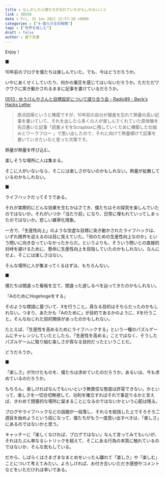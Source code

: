 ```yaml
---
title : もしかしたら僕たちが忘れていたかもしれないこと
link : 30556
date : Fri, 15 Jan 2021 12:57:28 +0000
categories : ["4-僕らの生存戦略"]
tags : ["世界を愉しむ"]
draft : false
author : 倉下忠憲
---
```


Enjoy！

■

10年前のブログを僕たちは楽しんでいた。でも、今はどうだろうか。

いやにあくせくしていたり、何かの重圧を感じてはいないだろうか。ただただワクワクに突き動かされるままに記事を書けているだろうか。

<a href="https://beck1240.substack.com/p/0013-radio89">0013 : ゆうびんやさんと目標設定について語り合う会 - Radio89 - Beck‘s Hacks Letter</a>

<blockquote>
原点回帰というと陳腐ですが、10年前の自分が寝食を忘れて熱量の高い記事を書いていて、それを出したら多くの人が楽しんでくれていた原体験を先日書いた記事「読書メモをScrapboxに残していくために構築した仕組みとワークフロー 」で思い出したので、それに向けて熱量傾けて記事を書いていきたいなと思った次第です。
</blockquote>

熱量が熱量を呼び込む。

楽しそうな場所に人は集まる。

そこに人がいないなら、そこには楽しさがないのかもしれない。熱量が拡散しているのかもしれない。

■

ライフハックだってそうである。

それが実際的にどんな効果を生むかはさてき、僕たちはその探究を楽しんでいたのではないか。それがいつか「当たり前」になり、日常に埋もれていってしまったのではないか。悲しい雑草化現象。

一方で、「生産性向上」のような空虚な目標に突き動かされたライフハックは、いずれ限界を迎えるのは目に見えていた。「何のための生産性向上なのか」という問いに向き合っていなかったからだ。というよりも、そういう問いとの直接的対峙を避けるために、懸命に生産性向上を目指していたのかもしれない。なんにせよ、そこには楽しさはない。

そんな場所に人が集まってくるはずは、もちろんない。

■

僕たちは間違った看板を立て、間違った道しるべを辿ってきたのかもしれない。

「AのためにHogehogeをする」

そのような標語に基づいて、Xを行うこと。真なる目的はそちらだったのかもしれない。つまり、あたかも「Aのために」が目的であるかのように、Xを行うこと。そんなねじれた目的関係があったのかもしれない。

たとえば、「生産性を高めるためにライフハックする」という一種のパズルゲームにチャレンジしていたとしたら、「生産性を高める」ことではなく、そうしたパズルゲームに取り組む楽しさが真なる目的だったということだ。

どうだろうか。

■

「楽しさ」が欠けたものを、僕たちは求めていたのだろうか。あるいは、今も求めているのだろうか。

もちろん、楽しければなんでもいいという無責任な態度は許容できない。かといって、楽しさを一切合切無視して、功利を確立すればそれで事足りるかと言えば、きわめて閉塞的な場所に留まることになるのではないかという心配は残る。

ブログやライフハックなどの話題が一段落し、それらを総括した上でそろそろ二週目を始めようという段になって、僕たちがもう一度思い出すべきは、「楽しさ」にあるのではないかと思う。

キャッチーに「楽しくなければ、ブログではない」なんて言ってみてもいいが、それはたぶん単なるレトリックを超えて、そこにある行為の本質に触れているのではないか、そんな気もしている。

だから、しばらくはさまざまなまとめをいったん離れて「楽しさ」や「楽しむ」ことについて考えてみたい。よろしければ、お付き合いいただき感想やコメントなどをいただければ幸いである。

